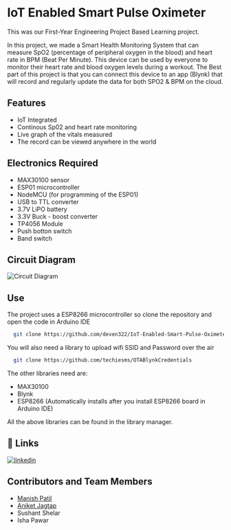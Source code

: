 # IoT Enabled Smart Pulse Oximeter

This was our First-Year Engineering Project Based Learning project.

In this project, we made a Smart Health Monitoring
System that can measure SpO2 (percentage of
peripheral oxygen in the blood) and heart rate in BPM
(Beat Per Minute). This device can be used by everyone
to monitor their heart rate and blood oxygen levels
during a workout. The Best part of this project is that
you can connect this device to an app (Blynk) that will
record and regularly update the data for both SPO2 &
BPM on the cloud.


## Features

- IoT Integrated
- Continous Sp02 and heart rate monitoring
- Live graph of the vitals measured
- The record can be viewed anywhere in the world

## Electronics Required
 - MAX30100 sensor
 - ESP01 microcontroller
 - NodeMCU (for programming of the ESP01)
 - USB to TTL converter
 - 3.7V LiPO battery
 - 3.3V Buck - boost converter
 - TP4056 Module
 - Push botton switch
 - Band switch

## Circuit Diagram

![Circuit Diagram](https://user-images.githubusercontent.com/59637955/206894343-efe895c7-9b88-4904-b052-22766611ef08.jpg)

## Use

The project uses a ESP8266 microcontroller so clone the repository and open the code in Arduino IDE

```bash
  git clone https://github.com/deven322/IoT-Enabled-Smart-Pulse-Oximeter.git
```
You will also need a library to upload wifi SSID and Password over the air

```bash
  git clone https://github.com/techiesms/OTABlynkCredentials
```    
The other libraries need are:

- MAX30100
- Blynk
- ESP8266 (Automatically installs after you install ESP8266 board in Arduino IDE)

All the above libraries can be found in the library manager. 

## 🔗 Links
[![linkedin](https://img.shields.io/badge/linkedin-0A66C2?style=for-the-badge&logo=linkedin&logoColor=white)](https://www.linkedin.com/in/deven-patil-067530209/)


## Contributors and Team Members

- [Manish Patil](https://github.com/Manish1803)
- [Aniket Jagtap](https://github.com/aniketajagtap)
- Sushant Shelar
- Isha Pawar
